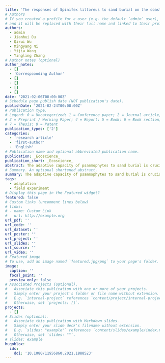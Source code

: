 ```yaml
---
title: 'The responses of Spinifex littoreus to sand burial on the coastal area of Pingtan Island, Fujian Province, South China'
# Authors
# If you created a profile for a user (e.g. the default `admin` user), write the username (folder name) here
# and it will be replaced with their full name and linked to their profile.
authors:
  - admin
  - Jianhui Du
  - Qirui Wu
  - Mingyang Ni
  - Yijia Wang
  - Yingling Zhang
# Author notes (optional)
author_notes:
  - []
  - 'Correspoonding Author'
  - []
  - []
  - []
  - []
date: '2021-02-06T00:00:00Z'
# Schedule page publish date (NOT publication's date).
publishDate: '2021-02-24T00:00:00Z'
# Publication type.
# Legend: 0 = Uncategorized; 1 = Conference paper; 2 = Journal article;
# 3 = Preprint / Working Paper; 4 = Report; 5 = Book; 6 = Book section;
# 7 = Thesis; 8 = Patent
publication_types: ['2']
categories:
  - 'research article'
  - 'first-author'
  - 'English'
# Publication name and optional abbreviated publication name.
publication: _Ecoscience_
publication_short: _Ecoscience_
abstract: The adaptive capacity of psammophytes to sand burial is crucial for the ecological restoration of coastal dune systems. The responses of Spinifex littoreus to different sand burial depths and levels were examined on the coast of Pingtan Island, Fujian Province, South China. The results indicated that, compared with the control group (CG), sand burial on the S. littoreus stolons had no significant impact on the vertical growth of its conjoint ramets. However, the horizontal growth of S. littoreus stolons was stimulated and significantly increased in half-intense (HI) and complete-intense (CI) sand burial treatments by 24.56% and 40.79%, respectively. Throughout the experiment, about 96% of adventitious roots were observed on the base section of stolons, while no roots in the control group (CG). After 20-day artificial sand burial treatments, the dry weight ratio between stem and leaf of S. littoreus was decreased in all three sections of stolons, especially for the top sections. Overall, S. littoreus can adapt to the complete and intense sand burial in growing season by rapid growth of stolons, abundant production of adventitious roots on the stolon base, and more germination of leaves on the stolon top
# Summary. An optional shortened abstract.
summary: The adaptive capacity of psammophytes to sand burial is crucial for the ecological restoration of coastal dune systems. The responses of Spinifex littoreus to different sand burial depths and levels were examined on the coast of Pingtan Island, Fujian Province, South China.
tags:
  - adaptation
  - field experiment
# Display this page in the Featured widget?
featured: false
# Custom links (uncomment lines below)
# links:
# - name: Custom Link
#   url: http://example.org
url_pdf: ''
url_code: ''
url_dataset: ''
url_poster: ''
url_project: ''
url_slides: ''
url_source: ''
url_video: ''
# Featured image
# To use, add an image named `featured.jpg/png` to your page's folder.
image:
  caption: ''
  focal_point: ''
  preview_only: false
# Associated Projects (optional).
#   Associate this publication with one or more of your projects.
#   Simply enter your project's folder or file name without extension.
#   E.g. `internal-project` references `content/project/internal-project/index.md`.
#   Otherwise, set `projects: []`.
projects:
  - []
# Slides (optional).
#   Associate this publication with Markdown slides.
#   Simply enter your slide deck's filename without extension.
#   E.g. `slides: "example"` references `content/slides/example/index.md`.
#   Otherwise, set `slides: ""`.
# slides: example
hugoblox:
  ids:
    doi: '10.1080/11956860.2021.1888523'
---
```

